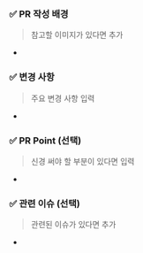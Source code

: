 
### ✅ PR 작성 배경
> 참고할 이미지가 있다면 추가
- 

### ✅ 변경 사항
> 주요 변경 사항 입력
- 

### ✅ PR Point (선택)
> 신경 써야 할 부분이 있다면 입력
- 

### ✅ 관련 이슈 (선택)
> 관련된 이슈가 있다면 추가
- 
